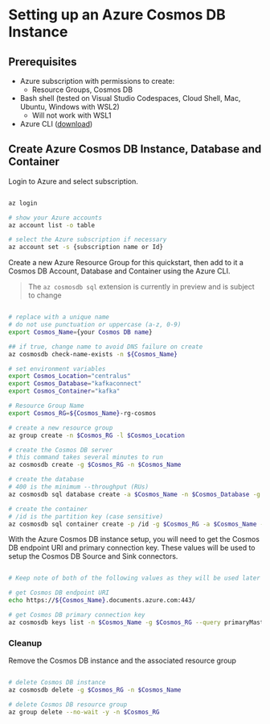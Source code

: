 # Setting up an Azure Cosmos DB Instance

## Prerequisites

- Azure subscription with permissions to create:
  - Resource Groups, Cosmos DB
- Bash shell (tested on Visual Studio Codespaces, Cloud Shell, Mac, Ubuntu, Windows with WSL2)
  - Will not work with WSL1
- Azure CLI ([download](https://docs.microsoft.com/en-us/cli/azure/install-azure-cli?view=azure-cli-latest))

## Create Azure Cosmos DB Instance, Database and Container

Login to Azure and select subscription.

```bash

az login

# show your Azure accounts
az account list -o table

# select the Azure subscription if necessary
az account set -s {subscription name or Id}

```

Create a new Azure Resource Group for this quickstart, then add to it a Cosmos DB Account, Database and Container using the Azure CLI.

> The `az cosmosdb sql` extension is currently in preview and is subject to change

```bash

# replace with a unique name
# do not use punctuation or uppercase (a-z, 0-9)
export Cosmos_Name={your Cosmos DB name}

## if true, change name to avoid DNS failure on create
az cosmosdb check-name-exists -n ${Cosmos_Name}

# set environment variables
export Cosmos_Location="centralus"
export Cosmos_Database="kafkaconnect"
export Cosmos_Container="kafka"

# Resource Group Name
export Cosmos_RG=${Cosmos_Name}-rg-cosmos

# create a new resource group
az group create -n $Cosmos_RG -l $Cosmos_Location

# create the Cosmos DB server
# this command takes several minutes to run
az cosmosdb create -g $Cosmos_RG -n $Cosmos_Name

# create the database
# 400 is the minimum --throughput (RUs)
az cosmosdb sql database create -a $Cosmos_Name -n $Cosmos_Database -g $Cosmos_RG --throughput 400

# create the container
# /id is the partition key (case sensitive)
az cosmosdb sql container create -p /id -g $Cosmos_RG -a $Cosmos_Name -d $Cosmos_Database -n $Cosmos_Container

```

With the Azure Cosmos DB instance setup, you will need to get the Cosmos DB endpoint URI and primary connection key. These values will be used to setup the Cosmos DB Source and Sink connectors.

```bash

# Keep note of both of the following values as they will be used later

# get Cosmos DB endpoint URI
echo https://${Cosmos_Name}.documents.azure.com:443/

# get Cosmos DB primary connection key
az cosmosdb keys list -n $Cosmos_Name -g $Cosmos_RG --query primaryMasterKey -o tsv

```

### Cleanup

Remove the Cosmos DB instance and the associated resource group

```bash

# delete Cosmos DB instance
az cosmosdb delete -g $Cosmos_RG -n $Cosmos_Name

# delete Cosmos DB resource group
az group delete --no-wait -y -n $Cosmos_RG

```
